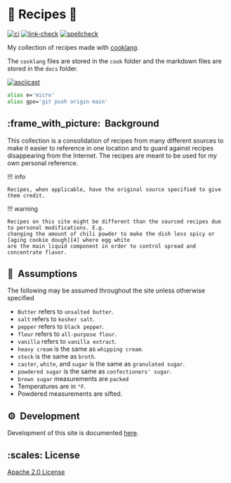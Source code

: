 <!-- markdownlint-disable-next-line no-trailing-punctuation -->
# :green_salad: Recipes :book:

[![ci](https://github.com/jhaydter/recipes/actions/workflows/ci.yaml/badge.svg)](https://github.com/jhaydter/recipes/actions/workflows/ci.yaml)
[![link-check](https://github.com/jhaydter/recipes/actions/workflows/link-check.yaml/badge.svg)](https://github.com/jhaydter/recipes/actions/workflows/link-check.yaml)
[![spellcheck](https://github.com/jhaydter/recipes/actions/workflows/spellcheck.yaml/badge.svg)](https://github.com/jhaydter/recipes/actions/workflows/spellcheck.yaml)

My collection of recipes made with [cooklang][1].

The `cooklang` files are stored in the `cook` folder and the markdown files are stored
in the `docs` folder.

[![asciicast](assets/gifs/demo.gif)](https://asciinema.org/a/540543?autoplay=1)

```bash title="Aliases used"
alias e='micro'
alias gpo='git push origin main'
```

## :frame_with_picture:&nbsp; Background

This collection is a consolidation of recipes from many different sources to make it easier to reference in one
location and to guard against recipes disappearing from the Internet. The recipes are meant to be used for my
own personal reference.

!!! info

    Recipes, when applicable, have the original source specified to give them credit.

!!! warning

    Recipes on this site might be different than the sourced recipes due to personal modifications. E.g.
    changing the amount of chili powder to make the dish less spicy or [aging cookie dough][4] where egg white
    are the main liquid component in order to control spread and concentrate flavor.

## :key:&nbsp; Assumptions

The following may be assumed throughout the site unless otherwise specified

- `Butter` refers to `unsalted butter`.
- `salt` refers to `kosher salt`.
- `pepper` refers to `black pepper`.
- `flour` refers to `all-purpose flour`.
- `vanilla` refers to `vanilla extract`.
- `heavy cream` is the same as `whipping cream`.
- `stock` is the same as `broth`.
- `caster`, `white`, and `sugar` is the same as `granulated sugar`.
- `powdered sugar` is the same as `confectioners' sugar`.
- `brown sugar` measurements are `packed`
- Temperatures are in `°F`.
- Powdered measurements are sifted.

## :gear:&nbsp; Development

Development of this site is documented [here][3].

## :scales:&nbsp;​License

​[Apache 2.0 License](../LICENSE)



[1]: <https://cooklang.org/>
[2]: <https://github.com/jhaydter/>
[3]: <./reference/development.md>
[4]: <https://www.kingarthurbaking.com/blog/2015/05/17/chilling-cookie-dough>